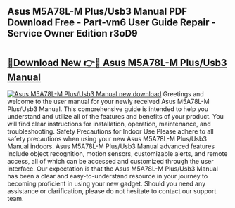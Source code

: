 ## Asus M5A78L-M Plus/Usb3 Manual PDF Download Free - Part-vm6 User Guide Repair - Service Owner Edition r3oD9

# <h2><a href="http://cf14373.oget.top/?id=Asus+M5A78L-M+Plus%2fUsb3+Manual">🔗Download New 👉🔴 Asus M5A78L-M Plus/Usb3 Manual</a></h2>

[![Asus M5A78L-M Plus/Usb3 Manual new download](https://i.imgur.com/5g1atiW.png)](http://cf14373.oget.top/?id=Asus+M5A78L-M+Plus%2fUsb3+Manual)
Greetings and welcome to the user manual for your newly received Asus M5A78L-M Plus/Usb3 Manual. This comprehensive guide is intended to help you understand and utilize all of the features and benefits of your product. You will find clear instructions for installation, operation, maintenance, and troubleshooting. Safety Precautions for Indoor Use Please adhere to all safety precautions when using your new Asus M5A78L-M Plus/Usb3 Manual indoors. Asus M5A78L-M Plus/Usb3 Manual advanced features include object recognition, motion sensors, customizable alerts, and remote access, all of which can be accessed and customized through the user interface. Our expectation is that the Asus M5A78L-M Plus/Usb3 Manual has been a clear and easy-to-understand resource in your journey to becoming proficient in using your new gadget. Should you need any assistance or clarification, please do not hesitate to contact our support team.
